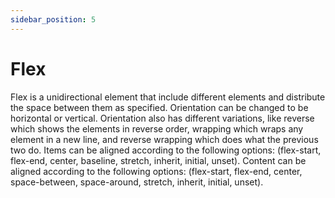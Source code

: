 ```yaml
---
sidebar_position: 5
---
```


# Flex

Flex is a unidirectional element that include different elements and distribute the space between them as specified. Orientation can be changed to be horizontal or vertical. Orientation also has different variations, like reverse which shows the elements in reverse order, wrapping which wraps any element in a new line, and reverse wrapping which does what the previous two do.
Items can be aligned according to the following options: (flex-start, flex-end, center, baseline, stretch, inherit, initial, unset). Content can be aligned according to the following options: (flex-start, flex-end, center, space-between, space-around, stretch, inherit, initial, unset).
